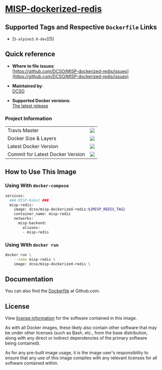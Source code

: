 # [MISP-dockerized-redis](https://github.com/DCSO/MISP-dockerized-redis)

## Supported Tags and Respective `Dockerfile` Links

- [`5-alpine3.9-dev`][5]

[1]: https://hub.docker.com/_/redis

## Quick reference

-	**Where to file issues**:  
	[https://github.com/DCSO/MISP-dockerized-redis/issues](https://github.com/DCSO/MISP-dockerized-redis/issues)

-	**Maintained by**:  
	[DCSO](https://github.com/DCSO)

-	**Supported Docker versions**:  
	[The latest release](https://github.com/docker/docker-ce/releases/latest)


### Project Information


|                                  |                                                                                                                                                              |
| -------------------------------- | ------------------------------------------------------------------------------------------------------------------------------------------------------------ |
| Travis Master                    | [![](https://travis-ci.org/DCSO/MISP-dockerized-redis.svg?branch=master)](https://travis-ci.org/DCSO/MISP-dockerized-redis)                    |
| Docker Size & Layers             | [![](https://images.microbadger.com/badges/image/dcso/misp-dockerized-redis.svg)](https://microbadger.com/images/dcso/misp-dockerized-redis)   |
| Latest Docker Version            | [![](https://images.microbadger.com/badges/version/dcso/misp-dockerized-redis.svg)](https://microbadger.com/images/dcso/misp-dockerized-redis) |
| Commit for Latest Docker Version | [![](https://images.microbadger.com/badges/commit/dcso/misp-dockerized-redis.svg)](https://microbadger.com/images/dcso/misp-dockerized-redis)  |



## How to Use This Image

### Using With `docker-compose`
``` bash
services:
  ### MISP-Robot ###
  misp-redis:
    image: dcso/misp-dockerized-redis:${MISP_REDIS_TAG}
    container_name: misp-redis
    networks:
      misp-backend:
        aliases:
        - misp-redis
```


### Using With `docker run`
``` bash
docker run \
    --name misp-redis \
    image: dcso/misp-dockerized-redis \
```


## Documentation
You can also find the [Dockerfile](https://github.com/DCSO/MISP-dockerized-redis/) at Github.com.


## License

View [license information](https://github.com/DCSO/MISP-dockerized-redis/blob/master/LICENSE) for the software contained in this image.

As with all Docker images, these likely also contain other software that may be under other licenses (such as Bash, etc., from the base distribution, along with any direct or indirect dependencies of the primary software being contained).

As for any pre-built image usage, it is the image user's responsibility to ensure that any use of this image complies with any relevant licenses for all software contained within.
